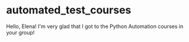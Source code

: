 # automated_test_courses
Hello, Elena! I'm very glad that I got to the Python Automation courses in your group!

